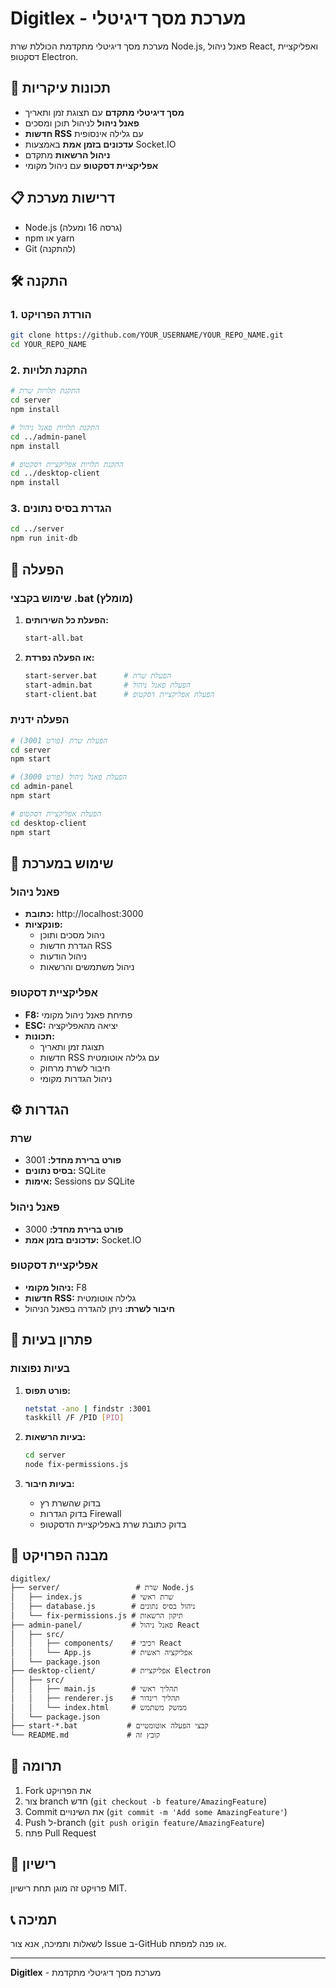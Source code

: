 # Digitlex - מערכת מסך דיגיטלי

מערכת מסך דיגיטלי מתקדמת הכוללת שרת Node.js, פאנל ניהול React, ואפליקציית דסקטופ Electron.

## 🚀 תכונות עיקריות

- **מסך דיגיטלי מתקדם** עם תצוגת זמן ותאריך
- **פאנל ניהול** לניהול תוכן ומסכים
- **חדשות RSS** עם גלילה אינסופית
- **עדכונים בזמן אמת** באמצעות Socket.IO
- **ניהול הרשאות** מתקדם
- **אפליקציית דסקטופ** עם ניהול מקומי

## 📋 דרישות מערכת

- Node.js (גרסה 16 ומעלה)
- npm או yarn
- Git (להתקנה)

## 🛠️ התקנה

### 1. הורדת הפרויקט

```bash
git clone https://github.com/YOUR_USERNAME/YOUR_REPO_NAME.git
cd YOUR_REPO_NAME
```

### 2. התקנת תלויות

```bash
# התקנת תלויות שרת
cd server
npm install

# התקנת תלויות פאנל ניהול
cd ../admin-panel
npm install

# התקנת תלויות אפליקציית דסקטופ
cd ../desktop-client
npm install
```

### 3. הגדרת בסיס נתונים

```bash
cd ../server
npm run init-db
```

## 🚀 הפעלה

### שימוש בקבצי .bat (מומלץ)

1. **הפעלת כל השירותים:**
   ```bash
   start-all.bat
   ```

2. **או הפעלה נפרדת:**
   ```bash
   start-server.bat      # הפעלת שרת
   start-admin.bat       # הפעלת פאנל ניהול
   start-client.bat      # הפעלת אפליקציית דסקטופ
   ```

### הפעלה ידנית

```bash
# הפעלת שרת (פורט 3001)
cd server
npm start

# הפעלת פאנל ניהול (פורט 3000)
cd admin-panel
npm start

# הפעלת אפליקציית דסקטופ
cd desktop-client
npm start
```

## 📱 שימוש במערכת

### פאנל ניהול
- **כתובת:** http://localhost:3000
- **פונקציות:**
  - ניהול מסכים ותוכן
  - הגדרת חדשות RSS
  - ניהול הודעות
  - ניהול משתמשים והרשאות

### אפליקציית דסקטופ
- **F8:** פתיחת פאנל ניהול מקומי
- **ESC:** יציאה מהאפליקציה
- **תכונות:**
  - תצוגת זמן ותאריך
  - חדשות RSS עם גלילה אוטומטית
  - חיבור לשרת מרחוק
  - ניהול הגדרות מקומי

## ⚙️ הגדרות

### שרת
- **פורט ברירת מחדל:** 3001
- **בסיס נתונים:** SQLite
- **אימות:** Sessions עם SQLite

### פאנל ניהול
- **פורט ברירת מחדל:** 3000
- **עדכונים בזמן אמת:** Socket.IO

### אפליקציית דסקטופ
- **ניהול מקומי:** F8
- **חדשות RSS:** גלילה אוטומטית
- **חיבור לשרת:** ניתן להגדרה בפאנל הניהול

## 🔧 פתרון בעיות

### בעיות נפוצות

1. **פורט תפוס:**
   ```bash
   netstat -ano | findstr :3001
   taskkill /F /PID [PID]
   ```

2. **בעיות הרשאות:**
   ```bash
   cd server
   node fix-permissions.js
   ```

3. **בעיות חיבור:**
   - בדוק שהשרת רץ
   - בדוק הגדרות Firewall
   - בדוק כתובת שרת באפליקציית הדסקטופ

## 📁 מבנה הפרויקט

```
digitlex/
├── server/                 # שרת Node.js
│   ├── index.js           # שרת ראשי
│   ├── database.js        # ניהול בסיס נתונים
│   └── fix-permissions.js # תיקון הרשאות
├── admin-panel/           # פאנל ניהול React
│   ├── src/
│   │   ├── components/    # רכיבי React
│   │   └── App.js         # אפליקציה ראשית
│   └── package.json
├── desktop-client/        # אפליקציית Electron
│   ├── src/
│   │   ├── main.js        # תהליך ראשי
│   │   ├── renderer.js    # תהליך רינדור
│   │   └── index.html     # ממשק משתמש
│   └── package.json
├── start-*.bat           # קבצי הפעלה אוטומטיים
└── README.md             # קובץ זה
```

## 🤝 תרומה

1. Fork את הפרויקט
2. צור branch חדש (`git checkout -b feature/AmazingFeature`)
3. Commit את השינויים (`git commit -m 'Add some AmazingFeature'`)
4. Push ל-branch (`git push origin feature/AmazingFeature`)
5. פתח Pull Request

## 📄 רישיון

פרויקט זה מוגן תחת רישיון MIT.

## 📞 תמיכה

לשאלות ותמיכה, אנא צור Issue ב-GitHub או פנה למפתח.

---

**Digitlex** - מערכת מסך דיגיטלי מתקדמת 